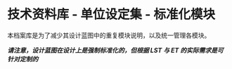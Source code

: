# 技术资料库 - 单位设定集 - 标准化模块

本档案库是为了减少其设计蓝图中的重复模块说明，以及统一管理各模块。

**_请注意，设计蓝图在设计上是强制标准化的，但根据 LST 与 ET 的实际需求是可针对定制的_**
